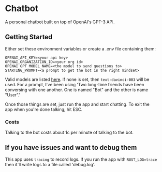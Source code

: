 # Chatbot

A personal chatbot built on top of OpenAI's GPT-3 API.

## Getting Started

Either set these environment variables or create a .env file containing them:
```env
OPENAI_API_KEY=<your api key>
OPENAI_ORGANIZATION_ID=<your org id>
OPENAI_GPT_MODEL_NAME=<the model to send questions to>
STARTING_PROMPT=<a prompt to get the bot in the right mindset>
```

Valid models are listed [here][models]. If none is set, then `text-davinci-003` will be used.
For a prompt, I've been using 'Two long-time friends have been conversing with one another. One is named "Bot" and the other is name "User".'

Once those things are set, just run the app and start chatting. To exit the app when you're done
talking, hit ESC.

### Costs

Talking to the bot costs about 1c per minute of talking to the bot.

## If you have issues and want to debug them

This app uses `tracing` to record logs. If you run the app with `RUST_LOG=trace` then it'll write
logs to a file called 'debug.log'.

[models]: https://beta.openai.com/docs/models/gpt-3
[tokenizer]: https://beta.openai.com/tokenizer